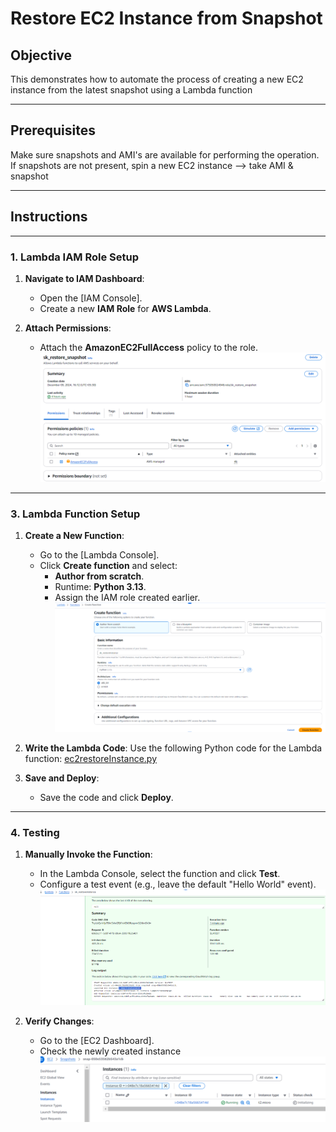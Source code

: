 # Restore EC2 Instance from Snapshot

## Objective
This demonstrates how to automate the process of creating a new EC2 instance from the latest snapshot using a Lambda function

---
## Prerequisites
Make sure snapshots and AMI's are available for performing the operation. If snapshots are not present, spin a new EC2 instance --> take AMI & snapshot

-----

## Instructions

---

### 1. Lambda IAM Role Setup
1. **Navigate to IAM Dashboard**:
   - Open the [IAM Console].
   - Create a new **IAM Role** for **AWS Lambda**.

2. **Attach Permissions**:
   - Attach the **AmazonEC2FullAccess** policy to the role.
     ![IAM Role](images/RestoreSnapshot_IAM_Role.png)

---

### 3. Lambda Function Setup
1. **Create a New Function**:
   - Go to the [Lambda Console].
   - Click **Create function** and select:
     - **Author from scratch**.
     - Runtime: **Python 3.13**.
     - Assign the IAM role created earlier.
       ![Lambda](images/RestoreSnapshot_Lambda.png)

2. **Write the Lambda Code**:
   Use the following Python code for the Lambda function:
   [ec2restoreInstance.py](Scripts/ec2restoreInstance.py)

3. **Save and Deploy**:
   - Save the code and click **Deploy**.

---

### 4. Testing
1. **Manually Invoke the Function**:
   - In the Lambda Console, select the function and click **Test**.
   - Configure a test event (e.g., leave the default "Hello World" event).
     ![Verification](images/RestoreSnapshot_Test.png)

2. **Verify Changes**:
   - Go to the [EC2 Dashboard].
   - Check the newly created instance
       ![Verification](images/RestoreSnapshot_result.png)



